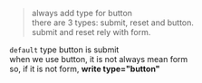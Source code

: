 > always add type for button  
there are 3 types: submit, reset and button.  
submit and reset rely with form.  

`default` type button is submit  
when we use button, it is not always mean form  
so, if it is not form, **write type="button"**  
